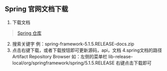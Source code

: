 ## Spring 官网文档下载

1. 下载文档
  > [Spring 仓库](https://repo.spring.io)
2. 搜索关键字
  例：spring-framework-5.1.5.RELEASE-docs.zip
3. 点击右键下载，或者下载按钮即可更新源码，api，文档
4.spring文档的路径
  Artifact Repository Browser
  如：左侧的菜单栏 lib-release-local/org/springframework/spring/5.1.5.RELEASE
  右键点击下载即可
